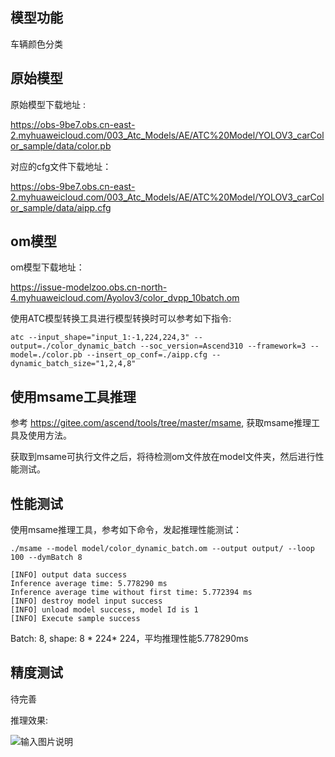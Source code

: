 ## 模型功能

车辆颜色分类

## 原始模型

原始模型下载地址 :

https://obs-9be7.obs.cn-east-2.myhuaweicloud.com/003_Atc_Models/AE/ATC%20Model/YOLOV3_carColor_sample/data/color.pb

对应的cfg文件下载地址：

https://obs-9be7.obs.cn-east-2.myhuaweicloud.com/003_Atc_Models/AE/ATC%20Model/YOLOV3_carColor_sample/data/aipp.cfg

## om模型

om模型下载地址：

https://issue-modelzoo.obs.cn-north-4.myhuaweicloud.com/Ayolov3/color_dvpp_10batch.om

使用ATC模型转换工具进行模型转换时可以参考如下指令:

```shell
atc --input_shape="input_1:-1,224,224,3" --output=./color_dynamic_batch --soc_version=Ascend310 --framework=3 --model=./color.pb --insert_op_conf=./aipp.cfg --dynamic_batch_size="1,2,4,8"
```

## 使用msame工具推理

参考 https://gitee.com/ascend/tools/tree/master/msame, 获取msame推理工具及使用方法。

获取到msame可执行文件之后，将待检测om文件放在model文件夹，然后进行性能测试。

## 性能测试

使用msame推理工具，参考如下命令，发起推理性能测试： 

```shell
./msame --model model/color_dynamic_batch.om --output output/ --loop 100 --dymBatch 8
```

```shell
[INFO] output data success
Inference average time: 5.778290 ms
Inference average time without first time: 5.772394 ms
[INFO] destroy model input success
[INFO] unload model success, model Id is 1
[INFO] Execute sample success

```

Batch: 8, shape: 8 * 224* 224，平均推理性能5.778290ms

## 精度测试

待完善

推理效果:

![输入图片说明](https://issue-modelzoo.obs.cn-north-4.myhuaweicloud.com/Ayolov3/color.jpg "color.jpg")
